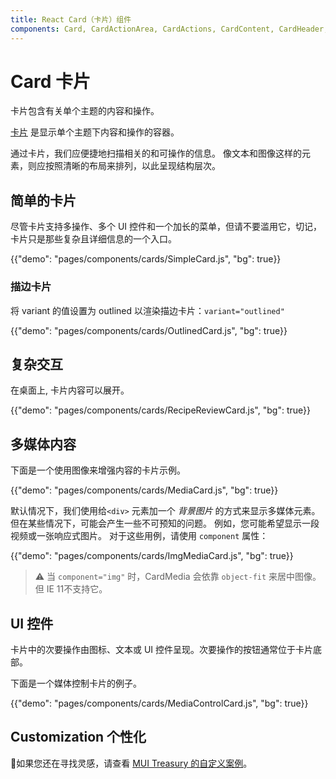 ```yaml
---
title: React Card（卡片）组件
components: Card, CardActionArea, CardActions, CardContent, CardHeader, CardMedia, Collapse, Paper
---
```


# Card 卡片

<p class="description">卡片包含有关单个主题的内容和操作。</p>

[卡片](https://material.io/design/components/cards.html) 是显示单个主题下内容和操作的容器。

通过卡片，我们应便捷地扫描相关的和可操作的信息。 像文本和图像这样的元素，则应按照清晰的布局来排列，以此呈现结构层次。

## 简单的卡片

尽管卡片支持多操作、多个 UI 控件和一个加长的菜单，但请不要滥用它，切记，卡片只是那些复杂且详细信息的一个入口。

{{"demo": "pages/components/cards/SimpleCard.js", "bg": true}}

### 描边卡片

将 variant 的值设置为 outlined 以渲染描边卡片：`variant="outlined"` 

{{"demo": "pages/components/cards/OutlinedCard.js", "bg": true}}

## 复杂交互

在桌面上, 卡片内容可以展开。

{{"demo": "pages/components/cards/RecipeReviewCard.js", "bg": true}}

## 多媒体内容

下面是一个使用图像来增强内容的卡片示例。

{{"demo": "pages/components/cards/MediaCard.js", "bg": true}}

默认情况下，我们使用给`<div>` 元素加一个 *背景图片* 的方式来显示多媒体元素。 但在某些情况下，可能会产生一些不可预知的问题。 例如，您可能希望显示一段视频或一张响应式图片。 对于这些用例，请使用 `component` 属性：

{{"demo": "pages/components/cards/ImgMediaCard.js", "bg": true}}

> ⚠️ 当 `component="img"` 时，CardMedia 会依靠 `object-fit` 来居中图像。 但 IE 11不支持它。

## UI 控件

卡片中的次要操作由图标、文本或 UI 控件呈现。次要操作的按钮通常位于卡片底部。

下面是一个媒体控制卡片的例子。

{{"demo": "pages/components/cards/MediaControlCard.js", "bg": true}}

## Customization 个性化

👑如果您还在寻找灵感，请查看 [MUI Treasury 的自定义案例](https://mui-treasury.com/components/card)。